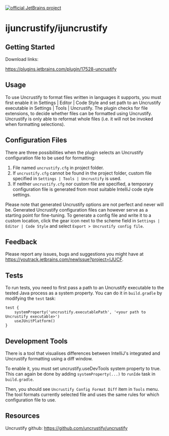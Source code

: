 [![official JetBrains project](https://jb.gg/badges/official-flat-square.svg)](https://confluence.jetbrains.com/display/ALL/JetBrains+on+GitHub)

# ijuncrustify/ijuncrustify

## Getting Started

Download links:

https://plugins.jetbrains.com/plugin/17528-uncrustify

## Usage

To use Uncrustify to format files written in languages it supports, you must first enable it in Settings | Editor | Code Style and set path to an Uncrustify executable in Settings | Tools | Uncrustify. The plugin checks for file extensions, to decide whether files can be formatted using Uncrustify. Uncrustify is only able to reformat whole files (i.e. it will not be invoked when formatting selections). 

## Configuration Files

There are three possibilities when the plugin selects an Uncrustify configuration file to be used for formatting:
1. File named `uncrustify.cfg` in project folder.
2. If `uncrustify.cfg` cannot be found in the project folder, custom file specified in `Settings | Tools | Uncrustify` is used.
3. If neither `uncrustify.cfg` nor custom file are specified, a temporary configuration file is generated from most suitable IntelliJ code style settings. 

Please note that generated Uncrustify options are not perfect and never will be. Generated Uncrustify configuration files can however serve as a starting point for fine-tuning. To generate a config file and write it to a custom location, click the gear icon next to the scheme field in `Settings | Editor | Code Style` and select `Export > Uncrustify config file`.

## Feedback

Please report any issues, bugs and suggestions you might have at https://youtrack.jetbrains.com/newIssue?project=IJUCF.

## Tests

To run tests, you need to first pass a path to an Uncrustify executable to the tested Java process as a system property. 
You can do it in `build.gradle` by modifying the `test` task:
```
test {
    systemProperty('uncrustify.executablePath', '<your path to Uncrustify executable>')
    useJUnitPlatform()
}
```

## Development Tools

There is a tool that visualises differences between IntelliJ's integrated and Uncrustify formatting using a diff window. 

To enable it, you must set uncrustify.useDevTools system property to true. This can again be done by adding `systemProperty(...)` to `runIde` task in `build.gradle`.

Then, you should see `Uncrustify Config Format Diff` item in `Tools` menu. The tool formats currently selected file and uses the same rules for which configuration file to use.

## Resources

Uncrustify github: https://github.com/uncrustify/uncrustify


